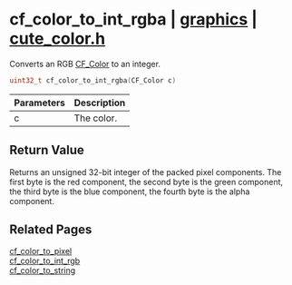 # cf_color_to_int_rgba | [graphics](https://github.com/RandyGaul/cute_framework/blob/master/docs/graphics_readme.md) | [cute_color.h](https://github.com/RandyGaul/cute_framework/blob/master/include/cute_color.h)

Converts an RGB [CF_Color](https://github.com/RandyGaul/cute_framework/blob/master/docs/graphics/cf_color.md) to an integer.

```cpp
uint32_t cf_color_to_int_rgba(CF_Color c)
```

Parameters | Description
--- | ---
c | The color.

## Return Value

Returns an unsigned 32-bit integer of the packed pixel components. The first byte is the red component, the second byte is
the green component, the third byte is the blue component, the fourth byte is the alpha component.

## Related Pages

[cf_color_to_pixel](https://github.com/RandyGaul/cute_framework/blob/master/docs/graphics/cf_color_to_pixel.md)  
[cf_color_to_int_rgb](https://github.com/RandyGaul/cute_framework/blob/master/docs/graphics/cf_color_to_int_rgb.md)  
[cf_color_to_string](https://github.com/RandyGaul/cute_framework/blob/master/docs/graphics/cf_color_to_string.md)  
